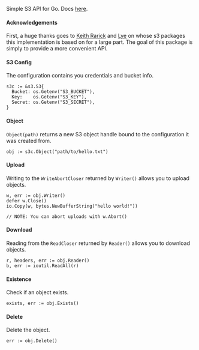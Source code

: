 Simple S3 API for Go. Docs [here](http://godoc.org/github.com/eaigner/s3).

#### Acknowledgements

First, a huge thanks goes to [Keith Rarick](https://github.com/kr) and [Lye](https://github.com/lye) on whose s3 packages this implementation is based on for a large part. The goal of this package is simply to provide a more convenient API.

#### S3 Config

The configuration contains you credentials and bucket info.

```
s3c := &s3.S3{
  Bucket: os.Getenv("S3_BUCKET"),
  Key:    os.Getenv("S3_KEY"),
  Secret: os.Getenv("S3_SECRET"),
}
```

#### Object

`Object(path)` returns a new S3 object handle bound to the configuration it was created from.

```
obj := s3c.Object("path/to/hello.txt")
```

#### Upload

Writing to the `WriteAbortCloser` returned by `Writer()` allows you to upload objects.

```
w, err := obj.Writer()
defer w.Close()
io.Copy(w, bytes.NewBufferString("hello world!"))

// NOTE: You can abort uploads with w.Abort()
```

#### Download

Reading from the `ReadCloser` returned by `Reader()` allows you to download objects.

```
r, headers, err := obj.Reader()
b, err := ioutil.ReadAll(r)
```

#### Existence

Check if an object exists.

```
exists, err := obj.Exists()
```

#### Delete

Delete the object.

```
err := obj.Delete()
```